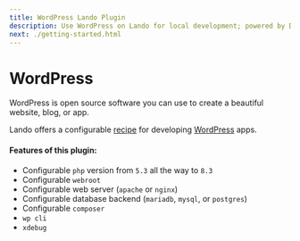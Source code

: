 ```yaml
---
title: WordPress Lando Plugin
description: Use WordPress on Lando for local development; powered by Docker and Docker Compose, config php version, swap db backends or web server, use composer, wp cli, xdebug and custom config files, oh and also import and export databases.
next: ./getting-started.html
---
```


# WordPress

WordPress is open source software you can use to create a beautiful website, blog, or app.

Lando offers a configurable [recipe](https://docs.lando.dev/landofile/recipes.html) for developing [WordPress](https://wordpress.org/) apps.

#### Features of this plugin:

* Configurable `php` version from `5.3` all the way to `8.3`
* Configurable `webroot`
* Configurable web server (`apache` or `nginx`)
* Configurable database backend (`mariadb`, `mysql`, or `postgres`)
* Configurable `composer`
* `wp cli`
* `xdebug`


